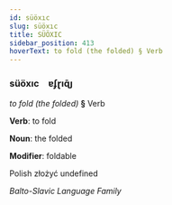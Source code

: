```yaml
---
id: süöxıc
slug: süöxıc
title: SÜÖXIC
sidebar_position: 413
hoverText: to fold (the folded) § Verb
---
```


### süöxıc&emsp;<span kind="abugida">ɐʄɽıɋ̄ȷ</span>

*to fold (the folded)* **§** Verb

**Verb**: to fold

**Noun**: the folded

**Modifier**: foldable

Polish złożyć undefined

*Balto-Slavic Language Family*